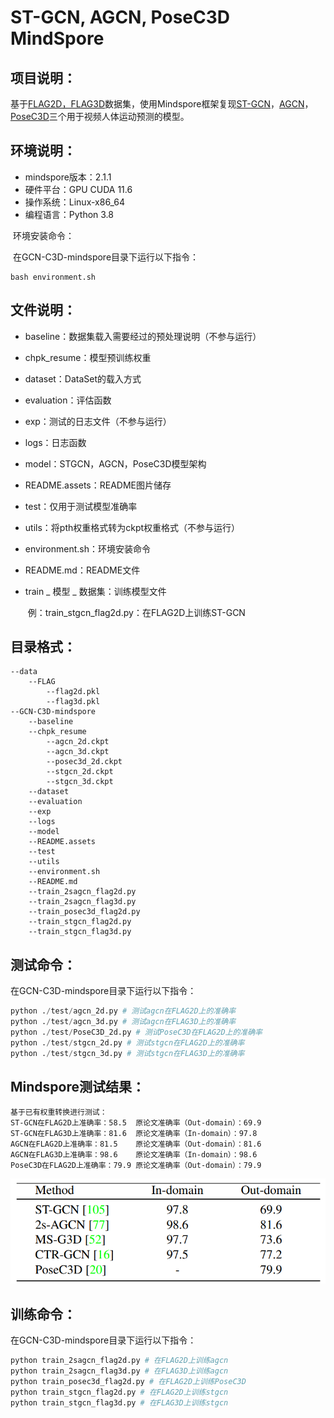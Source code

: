 # ST-GCN,  AGCN, PoseC3D  MindSpore


## 项目说明：

基于[FLAG2D，FLAG3D](https://openaccess.thecvf.com/content/CVPR2023/papers/Tang_FLAG3D_A_3D_Fitness_Activity_Dataset_With_Language_Instruction_CVPR_2023_paper.pdf)数据集，使用Mindspore框架复现[ST-GCN](https://ojs.aaai.org/index.php/aaai/article/view/12328)，[AGCN](https://openaccess.thecvf.com/content_CVPR_2019/papers/Shi_Two-Stream_Adaptive_Graph_Convolutional_Networks_for_Skeleton-Based_Action_Recognition_CVPR_2019_paper.pdf)，[PoseC3D](https://openaccess.thecvf.com/content/CVPR2022/papers/Duan_Revisiting_Skeleton-Based_Action_Recognition_CVPR_2022_paper.pdf)三个用于视频人体运动预测的模型。

## 环境说明：

+ mindspore版本：2.1.1
+ 硬件平台：GPU CUDA 11.6
+ 操作系统：Linux-x86_64
+ 编程语言：Python 3.8

​		环境安装命令：

​		在GCN-C3D-mindspore目录下运行以下指令：

```
bash environment.sh
```

## 文件说明：

+ baseline：数据集载入需要经过的预处理说明（不参与运行）

+ chpk_resume：模型预训练权重

+ dataset：DataSet的载入方式

+ evaluation：评估函数

+ exp：测试的日志文件（不参与运行）

+ logs：日志函数

+ model：STGCN，AGCN，PoseC3D模型架构

+ README.assets：README图片储存

+ test：仅用于测试模型准确率

+ utils：将pth权重格式转为ckpt权重格式（不参与运行）

+ environment.sh：环境安装命令

+ README.md：README文件

+ train _ 模型 _ 数据集：训练模型文件

  ​	例：train_stgcn_flag2d.py：在FLAG2D上训练ST-GCN

## 目录格式：

```
--data
	--FLAG
		--flag2d.pkl
		--flag3d.pkl
--GCN-C3D-mindspore
	--baseline
	--chpk_resume
		--agcn_2d.ckpt
		--agcn_3d.ckpt
		--posec3d_2d.ckpt
		--stgcn_2d.ckpt
		--stgcn_3d.ckpt
	--dataset
	--evaluation
	--exp
	--logs
	--model
	--README.assets
	--test
	--utils
	--environment.sh
	--README.md
	--train_2sagcn_flag2d.py
	--train_2sagcn_flag3d.py
	--train_posec3d_flag2d.py
	--train_stgcn_flag2d.py
	--train_stgcn_flag3d.py
```

## 测试命令：

在GCN-C3D-mindspore目录下运行以下指令：

```python
python ./test/agcn_2d.py # 测试agcn在FLAG2D上的准确率
python ./test/agcn_3d.py # 测试agcn在FLAG3D上的准确率
python ./test/PoseC3D_2d.py # 测试PoseC3D在FLAG2D上的准确率
python ./test/stgcn_2d.py # 测试stgcn在FLAG2D上的准确率
python ./test/stgcn_3d.py # 测试stgcn在FLAG3D上的准确率
```

## Mindspore测试结果：

```
基于已有权重转换进行测试：
ST-GCN在FLAG2D上准确率：58.5	原论文准确率（Out-domain）：69.9
ST-GCN在FLAG3D上准确率：81.6	原论文准确率（In-domain）：97.8
AGCN在FLAG2D上准确率：81.5	原论文准确率（Out-domain）：81.6
AGCN在FLAG3D上准确率：98.6	原论文准确率（In-domain）：98.6
PoseC3D在FLAG2D上准确率：79.9 原论文准确率（Out-domain）：79.9
```

![image-20230918101516369](README.assets/image-20230918101516369.png)

## 训练命令：

在GCN-C3D-mindspore目录下运行以下指令：

```python
python train_2sagcn_flag2d.py # 在FLAG2D上训练agcn
python train_2sagcn_flag3d.py # 在FLAG3D上训练agcn
python train_posec3d_flag2d.py # 在FLAG2D上训练PoseC3D
python train_stgcn_flag2d.py # 在FLAG2D上训练stgcn
python train_stgcn_flag3d.py # 在FLAG3D上训练stgcn
```











